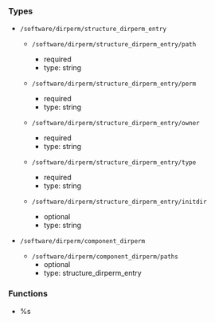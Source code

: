 ### Types

- `/software/dirperm/structure_dirperm_entry`
    - `/software/dirperm/structure_dirperm_entry/path`
        - required
        - type: string

    - `/software/dirperm/structure_dirperm_entry/perm`
        - required
        - type: string

    - `/software/dirperm/structure_dirperm_entry/owner`
        - required
        - type: string

    - `/software/dirperm/structure_dirperm_entry/type`
        - required
        - type: string

    - `/software/dirperm/structure_dirperm_entry/initdir`
        - optional
        - type: string

- `/software/dirperm/component_dirperm`
    - `/software/dirperm/component_dirperm/paths`
        - optional
        - type: structure_dirperm_entry
### Functions
  - %s
